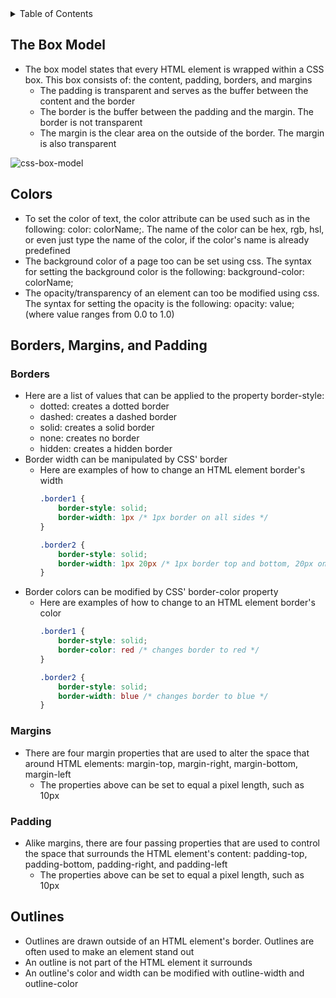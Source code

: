 <details>
<summary>Table of Contents</summary>
<ol>
  <li>
    <a href='#the-box-model'>The Box Model</a>
  </li> 
  <li>
    <a href='#colors'>Colors</a>
  </li> 
  <li>
    <a href='#borders-margins-and-padding'>Borders, Margins, and Padding</a>
    <li>
    <a href='#outlines'>Outlines</a>
  </li> 
  </li> 
</ol>
</details>

## The Box Model
<ul>
  <li>
    <a>The box model states that every HTML element is wrapped within a CSS box. This box consists of: the content, padding, borders, and margins</a>
    <ul>
      <li>
        <a>The padding is transparent and serves as the buffer between the content and the border</a>
      </li>
      <li>
        <a>The border is the buffer between the padding and the margin. The border is not transparent</a>
      </li>
      <li>
        <a>The margin is the clear area on the outside of the border. The margin is also  transparent</a>
      </li>
    </ul>        
  </li>
</ul>   

![css-box-model](https://github.com/user-attachments/assets/4a73d686-2dad-477e-ae97-36761af5ad3b)

## Colors
<ul>
  <li>
    <a>To set the color of text, the color attribute can be used such as in the following: color: colorName;. The name of the color can be hex, rgb, hsl, or even just type the name of the color, if the color's name is already predefined</a>
  </li>
  <li>
    <a>The background color of a page too can be set using css. The syntax for setting the background color is the following: background-color: colorName;</a>
  </li>
  <li>
    <a>The opacity/transparency of an element can too be modified using css. The syntax for setting the opacity is the following: opacity: value; (where value ranges from 0.0 to 1.0)</a>  
</ul>    

## Borders, Margins, and Padding
### Borders
<ul>
  <li>
    <a>Here are a list of values that can be applied to the property border-style:</a>
    <ul>
      <li>
        <a>dotted: creates a dotted border</a>
      </li>  
      <li>
        <a>dashed: creates a dashed border</a>
      </li>
      <li>
        <a>solid: creates a solid border</a>
      </li>
      <li>
        <a>none: creates no border</a>
      </li>
      <li>
        <a>hidden: creates a hidden border</a>
      </li>
    </ul>
  </li>
  <li>
    <a>Border width can be manipulated by CSS' border</a>
    <ul>
      <li>
        <a>Here are examples of how to change an HTML element border's width</a>

```css
.border1 {
    border-style: solid;
    border-width: 1px /* 1px border on all sides */
}

.border2 {
    border-style: solid;
    border-width: 1px 20px /* 1px border top and bottom, 20px on left and right */
}
```
</li></ul></li>
  <li>
    <a>Border colors can be modified by CSS' border-color property</a>
    <ul>
      <li>
        <a>Here are examples of how to change to an HTML element border's color</a>  
        
```css
.border1 {
    border-style: solid;
    border-color: red /* changes border to red */
}

.border2 {
    border-style: solid;
    border-width: blue /* changes border to blue */
}
``` 
</li></ul></li>  
</ul>

### Margins
<ul>
  <li>
    <a>There are four margin properties that are used to alter the space that around HTML elements: margin-top, margin-right, margin-bottom, margin-left</a>
    <ul>
      <li>
        <a>The properties above can be set to equal a pixel length, such as 10px</a>
      </li>
    </ul>    
  </li>
</ul>

### Padding
<ul>
  <li>
    <a>Alike margins, there are four passing properties that are used to control the space that surrounds the HTML element's content: padding-top, padding-bottom, padding-right, and padding-left</a>
    <ul>
      <li>
        <a>The properties above can be set to equal a pixel length, such as 10px</a>
      </li>
    </ul>   
  </li>
</ul>    

## Outlines
<ul>
  <li>
    <a>Outlines are drawn outside of an HTML element's border. Outlines are often used to make an element stand out</a>
  </li>
  <li>
    <a>An outline is not part of the HTML element it surrounds</a>
  </li>
  <li>
    <a>An outline's color and width can be modified with outline-width and outline-color</a>
  </li>  
</ul>      